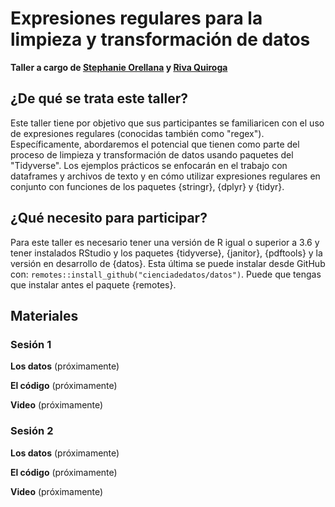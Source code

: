 # Expresiones regulares para la limpieza y transformación de datos

**Taller a cargo de [Stephanie Orellana](https://twitter.com/sporella) y [Riva Quiroga](https://twitter.com/rivaquiroga)**


## ¿De qué se trata este taller?

Este taller tiene por objetivo que sus participantes se familiaricen con el uso de expresiones regulares (conocidas también como "regex"). Específicamente, abordaremos el potencial que tienen como parte del proceso de limpieza y transformación de datos usando paquetes del "Tidyverse". Los ejemplos prácticos se enfocarán en el trabajo con dataframes y archivos de texto y en cómo utilizar expresiones regulares en conjunto con funciones de los paquetes {stringr}, {dplyr} y {tidyr}.


## ¿Qué necesito para participar?

Para este taller es necesario tener una versión de R igual o superior a 3.6 y tener instalados RStudio y los paquetes {tidyverse}, {janitor}, {pdftools} y la versión en desarrollo de {datos}. Esta última se puede instalar desde GitHub con: `remotes::install_github("cienciadedatos/datos")`. Puede que tengas que instalar antes el paquete {remotes}.


## Materiales


### Sesión 1

**Los datos**
(próximamente)

**El código**
(próximamente)

**Video**
(próximamente)

### Sesión 2

**Los datos**
(próximamente)

**El código**
(próximamente)

**Video**
(próximamente)
